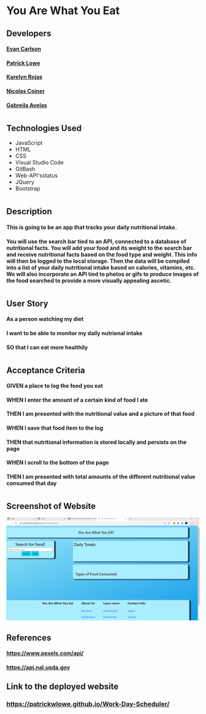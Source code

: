 
# You Are What You Eat
## Developers
#### [Evan Carlson](https://github.com/EvanRC)
#### [Patrick Lowe](https://github.com/PatrickWLowe)
#### [Karelyn Rojas](https://github.com/i-kare)
#### [Nicolas Coiner](https://github.com/npcoiner)
#### [Gabreila Avelas](https://github.com/GabySSK)
#
## Technologies Used

* JavaScript
* HTML
* CSS
* Visual Studio Code
* GitBash
* Web-API'sstatus
* JQuery
* Bootstrap
#
## Description
#### This is going to be an app that tracks your daily nutritional intake.
#### You will use the search bar tied to an API, connected to a database of nutritional facts. You will add your food and its weight to the search bar and receive nutritional facts based on the food type and weight. This info will then be logged to the local storage. Then the data will be compiled into a list of your daily nutritional intake based on calories, vitamins, etc. We will also incorporate an API tied to photos or gifs to produce images of the food searched to provide a more visually appealing ascetic.
#
## User Story
#### As a person watching my diet
#### I want to be able to monitor my daily nutrional intake 
#### SO that I can eat more healthily
#
## Acceptance Criteria
#### GIVEN a place to log the food you eat
#### WHEN I enter the amount of a certain kind of food I ate
#### THEN I am presented with the nutritional value and a picture of that food
#### WHEN I save that food item to the log
#### THEN that nutritional information is stored locally and persists on the page
#### WHEN I scroll to the bottom of the page
#### THEN I am presented with total amounts of the different nutritional value consumed that day
#
## Screenshot of Website 

![Deployed Webpage Screenshot](./assets/ScreenshotYAWYE.png)

## References 

#### https://www.pexels.com/api/
#### https://api.nal.usda.gov
#### 
#### 
#### 
#### 

## Link to the deployed website 

### https://patrickwlowe.github.io/Work-Day-Scheduler/

